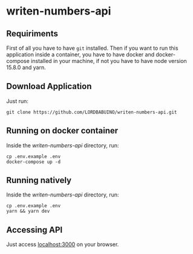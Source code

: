 # writen-numbers-api

## Requiriments

First of all you have to have `git` installed. Then if you want to run this application inside a container, you have to have docker and docker-compose installed in your machine, if not you have to have node version 15.8.0 and yarn.
## Download Application

Just run:

``` shell
git clone https://github.com/LORDBABUINO/writen-numbers-api.git

```

## Running on docker container

Inside the *writen-numbers-api* directory, run:

```shell
cp .env.example .env
docker-compose up -d
```

## Running natively

Inside the *writen-numbers-api* directory, run:

```shell
cp .env.example .env
yarn && yarn dev
```

## Accessing API

Just access [localhost:3000](http://localhost:3000) on your browser.
